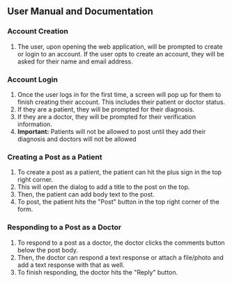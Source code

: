 ## User Manual and Documentation
### Account Creation
1. The user, upon opening the web application, will be prompted to create or login to an account. If the user opts to create an account, they will be asked for their name and email address. 
### Account Login
1. Once the user logs in for the first time, a screen will pop up for them to finish creating their account. This includes their patient or doctor status.
2. If they are a patient, they will be prompted for their diagnosis. 
3. If they are a doctor, they will be prompted for their verification information.
4. **Important:** Patients will not be allowed to post until they add their diagnosis and doctors will not be allowed
### Creating a Post as a Patient
1. To create a post as a patient, the patient can hit the plus sign in the top right corner.
2. This will open the dialog to add a title to the post on the top.
3. Then, the patient can add body text to the post.
4. To post, the patient hits the "Post" button in the top right corner of the form.  
### Responding to a Post as a Doctor
1. To respond to a post as a doctor, the doctor clicks the comments button below the post body.
2. Then, the doctor can respond a text response or attach a file/photo and add a text response with that as well.
3. To finish responding, the doctor hits the "Reply" button. 
